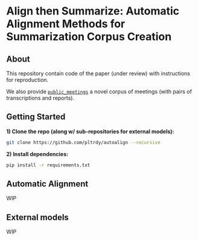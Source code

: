 # Align then Summarize: Automatic Alignment Methods for Summarization Corpus Creation
## About
This repository contain code of the paper (under review) with instructions for reproduction.

We also provide [`public_meetings`](https://github.com/pltrdy/public_meetings) a novel corpus of meetings (with pairs of transcriptions and reports).



## Getting Started

**1) Clone the repo (along w/ sub-repositories for external models):**   
```bash
git clone https://github.com/pltrdy/autoalign --recursive
```

**2) Install dependencies:**   
```bash
pip install -r requirements.txt
```

## Automatic Alignment
WIP

## External models
WIP
